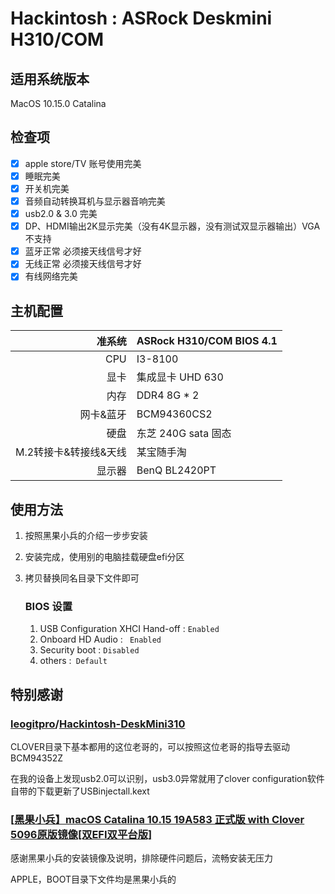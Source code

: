 # Hackintosh : ASRock Deskmini H310/COM



## 适用系统版本

MacOS 10.15.0 Catalina

## 检查项

- [x] apple store/TV 账号使用完美
- [x] 睡眠完美
- [x] 开关机完美
- [x] 音频自动转换耳机与显示器音响完美
- [x] usb2.0 & 3.0 完美
- [x] DP、HDMI输出2K显示完美（没有4K显示器，没有测试双显示器输出）VGA不支持
- [x] 蓝牙正常 必须接天线信号才好
- [x] 无线正常 必须接天线信号才好
- [x] 有线网络完美

## 主机配置

|                准系统 | ASRock H310/COM BIOS 4.1 |
| --------------------: | ------------------------ |
|                   CPU | I3-8100                  |
|                  显卡 | 集成显卡 UHD 630         |
|                  内存 | DDR4 8G * 2              |
|             网卡&蓝牙 | BCM94360CS2              |
|                  硬盘 | 东芝 240G sata 固态      |
| M.2转接卡&转接线&天线 | 某宝随手淘               |
|                显示器 | BenQ BL2420PT            |

## 使用方法

1. 按照黑果小兵的介绍一步步安装

2. 安装完成，使用别的电脑挂载硬盘efi分区

3. 拷贝替换同名目录下文件即可

   ###  BIOS 设置

   1. USB Configuration  XHCI Hand-off :  `Enabled`
   2. Onboard HD Audio : ` Enabled`
   3. Security boot : `Disabled`
   4. others :` Default`



## 特别感谢

### [leogitpro](https://github.com/leogitpro)/**[Hackintosh-DeskMini310](https://github.com/leogitpro/Hackintosh-DeskMini310)**

CLOVER目录下基本都用的这位老哥的，可以按照这位老哥的指导去驱动BCM94352Z

在我的设备上发现usb2.0可以识别，usb3.0异常就用了clover configuration软件自带的下载更新了USBinjectall.kext

### [[黑果小兵】macOS Catalina 10.15 19A583 正式版 with Clover 5096原版镜像[双EFI双平台版]](https://blog.daliansky.net/macOS-Catalina-10.15-19A583-Release-version-with-Clover-5093-original-image-Double-EFI-Version.html)

感谢黑果小兵的安装镜像及说明，排除硬件问题后，流畅安装无压力

APPLE，BOOT目录下文件均是黑果小兵的











